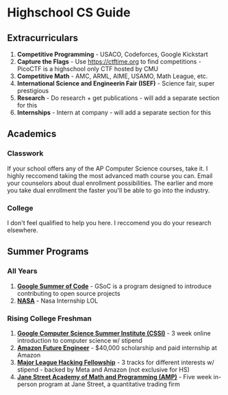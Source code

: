 # Highschool CS Guide
## Extracurriculars
1. **Competitive Programming** - USACO, Codeforces, Google Kickstart
2. **Capture the Flags** - Use https://ctftime.org to find competitions - PicoCTF is a highschool only CTF hosted by CMU
3. **Competitive Math** - AMC, ARML, AIME, USAMO, Math League, etc. 
4. **International Science and Engineerin Fair (ISEF)** - Science fair, super prestigious
5. **Research** - Do research + get publications - will add a separate section for this
6. **Internships** - Intern at company - will add a separate section for this
## Academics
### Classwork
If your school offers any of the AP Computer Science courses, take it. I highly reccomend taking the most advanced math course you can. Email your counselors about dual enrollment possibilities. The earlier and more you take dual enrollment the faster you'll be able to go into the industry.
### College
I don't feel qualified to help you here. I reccomend you do your research elsewhere. 
## Summer Programs
### All Years
1. [**Google Summer of Code**](https://summerofcode.withgoogle.com/) - GSoC is a program designed to introduce contributing to open source projects
2. [**NASA**](https://intern.nasa.gov/) - Nasa Internship LOL
### Rising College Freshman
1. [**Google Computer Science Summer Institute (CSSI)**](https://buildyourfuture.withgoogle.com/programs/computer-science-summer-institute/) - 3 week online introduction to computer science w/ stipend <br>
2. [**Amazon Future Engineer**](https://www.amazonfutureengineer.com/) - $40,000 scholarship and paid internship at Amazon <br>
3. [**Major League Hacking Fellowship**](https://fellowship.mlh.io/) - 3 tracks for different interests w/ stipend - backed by Meta and Amazon (not exclusive for HS)<br>
4. [**Jane Street Academy of Math and Programming (AMP)**](https://www.janestreet.com/join-jane-street/our-programs/) - Five week in-person program at Jane Street, a quantitative trading firm
